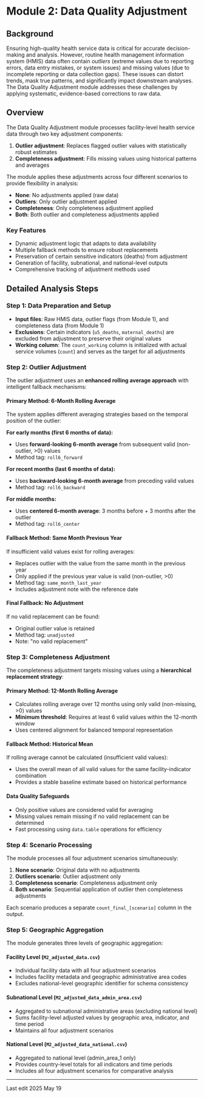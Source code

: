 # Module 2: Data Quality Adjustment

## Background
Ensuring high-quality health service data is critical for accurate decision-making and analysis. However, routine health management information system (HMIS) data often contain *outliers* (extreme values due to reporting errors, data entry mistakes, or system issues) and missing values (due to incomplete reporting or data collection gaps). These issues can distort trends, mask true patterns, and significantly impact downstream analyses. The Data Quality Adjustment module addresses these challenges by applying systematic, evidence-based corrections to raw data.

## Overview
The Data Quality Adjustment module processes facility-level health service data through two key adjustment components:

1. **Outlier adjustment**: Replaces flagged outlier values with statistically robust estimates
2. **Completeness adjustment**: Fills missing values using historical patterns and averages

The module applies these adjustments across four different scenarios to provide flexibility in analysis:
- **None**: No adjustments applied (raw data)
- **Outliers**: Only outlier adjustment applied
- **Completeness**: Only completeness adjustment applied  
- **Both**: Both outlier and completeness adjustments applied

### Key Features
- Dynamic adjustment logic that adapts to data availability
- Multiple fallback methods to ensure robust replacements
- Preservation of certain sensitive indicators (deaths) from adjustment
- Generation of facility, subnational, and national-level outputs
- Comprehensive tracking of adjustment methods used

## Detailed Analysis Steps

### Step 1: Data Preparation and Setup
- **Input files**: Raw HMIS data, outlier flags (from Module 1), and completeness data (from Module 1)
- **Exclusions**: Certain indicators (`u5_deaths`, `maternal_deaths`) are excluded from adjustment to preserve their original values
- **Working column**: The `count_working` column is initialized with actual service volumes (`count`) and serves as the target for all adjustments

### Step 2: Outlier Adjustment
The outlier adjustment uses an **enhanced rolling average approach** with intelligent fallback mechanisms:

#### Primary Method: 6-Month Rolling Average
The system applies different averaging strategies based on the temporal position of the outlier:

**For early months (first 6 months of data):**
- Uses **forward-looking 6-month average** from subsequent valid (non-outlier, \>0) values
- Method tag: `roll6_forward`

**For recent months (last 6 months of data):**
- Uses **backward-looking 6-month average** from preceding valid values
- Method tag: `roll6_backward`

**For middle months:**
- Uses **centered 6-month average**: 3 months before + 3 months after the outlier
- Method tag: `roll6_center`

#### Fallback Method: Same Month Previous Year
If insufficient valid values exist for rolling averages:
- Replaces outlier with the value from the same month in the previous year
- Only applied if the previous year value is valid (non-outlier, \>0)
- Method tag: `same_month_last_year`
- Includes adjustment note with the reference date

#### Final Fallback: No Adjustment  
If no valid replacement can be found:
- Original outlier value is retained
- Method tag: `unadjusted`
- Note: "no valid replacement"

### Step 3: Completeness Adjustment
The completeness adjustment targets missing values using a **hierarchical replacement strategy**:

#### Primary Method: 12-Month Rolling Average
- Calculates rolling average over 12 months using only valid (non-missing, \>0) values
- **Minimum threshold**: Requires at least 6 valid values within the 12-month window
- Uses centered alignment for balanced temporal representation

#### Fallback Method: Historical Mean
If rolling average cannot be calculated (insufficient valid values):
- Uses the overall mean of all valid values for the same facility-indicator combination
- Provides a stable baseline estimate based on historical performance

#### Data Quality Safeguards
- Only positive values are considered valid for averaging
- Missing values remain missing if no valid replacement can be determined
- Fast processing using `data.table` operations for efficiency

### Step 4: Scenario Processing
The module processes all four adjustment scenarios simultaneously:

1. **None scenario**: Original data with no adjustments
2. **Outliers scenario**: Outlier adjustment only
3. **Completeness scenario**: Completeness adjustment only  
4. **Both scenario**: Sequential application of outlier then completeness adjustments

Each scenario produces a separate `count_final_[scenario]` column in the output.

### Step 5: Geographic Aggregation
The module generates three levels of geographic aggregation:

#### Facility Level (`M2_adjusted_data.csv`)
- Individual facility data with all four adjustment scenarios
- Includes facility metadata and geographic administrative area codes
- Excludes national-level geographic identifier for schema consistency

#### Subnational Level (`M2_adjusted_data_admin_area.csv`)  
- Aggregated to subnational administrative areas (excluding national level)
- Sums facility-level adjusted values by geographic area, indicator, and time period
- Maintains all four adjustment scenarios

#### National Level (`M2_adjusted_data_national.csv`)
- Aggregated to national level (admin\_area\_1 only)
- Provides country-level totals for all indicators and time periods
- Includes all four adjustment scenarios for comparative analysis
---- 

Last edit 2025 May 19
